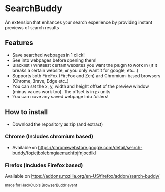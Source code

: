 # SearchBuddy

An extension that enhances your search experience by providing instant previews of search results

## Features

- Save searched webpages in 1 click!
- See into webpages before opening them!
- Blacklist / Whitelist certain websites you want the plugin to work in (if it breaks a certain website, or you only want it for google, etc...)
- Supports both FireFox (FireFox and Zen) and Chromium-based browsers (Chrome, Brave, Edge etc..)
- You can set the x, y, width and height offset of the preview window (minus values work too). The offset is in `px` units
- You can move any saved webpage into folders!

## How to install

- Download the repository as zip (and extract)

### Chrome (Includes chromium based)

- Available on https://chromewebstore.google.com/detail/search-buddy/fopiejbolebmgiaemachfpjfnjocdlkl

### Firefox (Includes Firefox based)

Available on https://addons.mozilla.org/en-US/firefox/addon/search-buddy/

<sub>made for [HackClub's](https://hackclub.com) [BrowserBuddy](https://browserbuddy.hackclub.com) event</sub>
